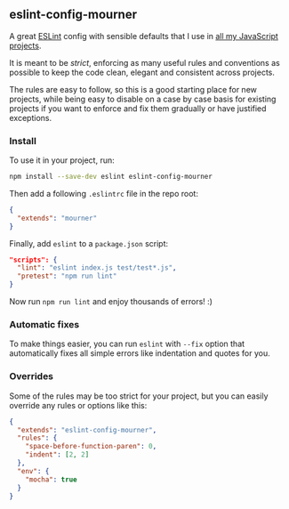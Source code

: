## eslint-config-mourner

A great [ESLint](http://eslint.org/) config with sensible defaults
that I use in [all my JavaScript projects](https://github.com/mourner/projects).

It is meant to be _strict_, enforcing as many useful rules and conventions as possible
to keep the code clean, elegant and consistent across projects.

The rules are easy to follow, so this is a good starting place for new projects,
while being easy to disable on a case by case basis for existing projects
if you want to enforce and fix them gradually or have justified exceptions.

### Install

To use it in your project, run:

```bash
npm install --save-dev eslint eslint-config-mourner
```

Then add a following `.eslintrc` file in the repo root:

```json
{
  "extends": "mourner"
}
```

Finally, add `eslint` to a `package.json` script:

```json
"scripts": {
  "lint": "eslint index.js test/test*.js",
  "pretest": "npm run lint"
}
```

Now run `npm run lint` and enjoy thousands of errors! :)

### Automatic fixes

To make things easier, you can run `eslint` with `--fix` option
that automatically fixes all simple errors like indentation and quotes for you.

### Overrides

Some of the rules may be too strict for your project,
but you can easily override any rules or options like this:

```json
{
  "extends": "eslint-config-mourner",
  "rules": {
    "space-before-function-paren": 0,
    "indent": [2, 2]
  },
  "env": {
    "mocha": true
  }
}
```
